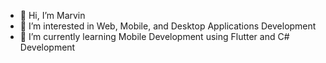 - 👋 Hi, I’m Marvin
- 👀 I’m interested in Web, Mobile, and Desktop Applications Development
- 🌱 I’m currently learning Mobile Development using Flutter and C# Development

<!---
mrvnfbr10/mrvnfbr10 is a ✨ special ✨ repository because its `README.md` (this file) appears on your GitHub profile.
You can click the Preview link to take a look at your changes.
--->
